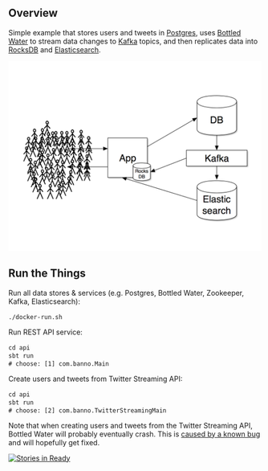 ## Overview

Simple example that stores users and tweets in [Postgres](http://www.postgresql.org/), uses [Bottled Water](https://github.com/confluentinc/bottledwater-pg) to stream data changes to [Kafka](http://kafka.apache.org/) topics, and then replicates data into [RocksDB](http://rocksdb.org/) and [Elasticsearch](https://www.elastic.co/products/elasticsearch).

![](img/13.png)

## Run the Things

Run all data stores & services (e.g. Postgres, Bottled Water, Zookeeper, Kafka, Elasticsearch):

```
./docker-run.sh
```

Run REST API service:

```
cd api
sbt run
# choose: [1] com.banno.Main
```

Create users and tweets from Twitter Streaming API:

```
cd api
sbt run
# choose: [2] com.banno.TwitterStreamingMain
```

Note that when creating users and tweets from the Twitter Streaming API, Bottled Water will probably eventually crash. This is [caused by a known bug](https://github.com/confluentinc/bottledwater-pg/issues/32) and will hopefully get fixed.

[![Stories in Ready](https://badge.waffle.io/zcox/data-replication-example.png?label=ready&title=Ready)](https://waffle.io/zcox/data-replication-example)
